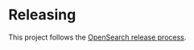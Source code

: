 # Releasing

This project follows the [OpenSearch release process][1].

[1]: https://github.com/opensearch-project/.github/blob/main/RELEASING.md
